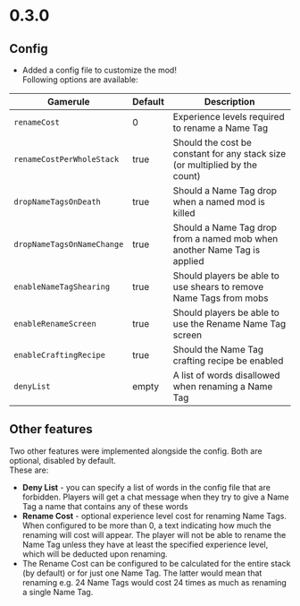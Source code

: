 # 0.3.0

## Config

- Added a config file to customize the mod!  
  Following options are available:

| Gamerule                   | Default | Description                                                                 |
|----------------------------|---------|-----------------------------------------------------------------------------|
| `renameCost`               | 0       | Experience levels required to rename a Name Tag                             |
| `renameCostPerWholeStack`  | true    | Should the cost be constant for any stack size (or multiplied by the count) |
| `dropNameTagsOnDeath`      | true    | Should a Name Tag drop when a named mod is killed                           |
| `dropNameTagsOnNameChange` | true    | Should a Name Tag drop from a named mob when another Name Tag is applied    |
| `enableNameTagShearing`    | true    | Should players be able to use shears to remove Name Tags from mobs          | 
| `enableRenameScreen`       | true    | Should players be able to use the Rename Name Tag screen                    |
| `enableCraftingRecipe`     | true    | Should the Name Tag crafting recipe be enabled                              |
| `denyList`                 | empty   | A list of words disallowed when renaming a Name Tag                         | 

## Other features

Two other features were implemented alongside the config. Both are optional, disabled by default.  
These are:

- **Deny List** - you can specify a list of words in the config file that are forbidden. Players will get a chat message 
  when they try to give a Name Tag a name that contains any of these words
- **Rename Cost** - optional experience level cost for renaming Name Tags. When configured to be more than 0, a text
  indicating how much the renaming will cost will appear. The player will not be able to rename the Name Tag unless they 
  have at least the specified experience level, which will be deducted upon renaming.
- The Rename Cost can be configured to be calculated for the entire stack (by default) or for just one Name Tag. The
  latter would mean that renaming e.g. 24 Name Tags would cost 24 times as much as renaming a single Name Tag.